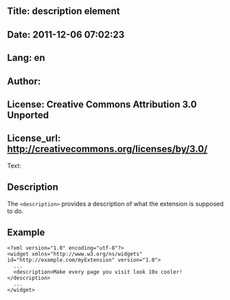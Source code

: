 Title: description element
----
Date: 2011-12-06 07:02:23
----
Lang: en
----
Author: 
----
License: Creative Commons Attribution 3.0 Unported
----
License_url: http://creativecommons.org/licenses/by/3.0/
----
Text:

<h2>Description</h2>

<p>The <code>&lt;description&gt;</code> provides a description of what the extension is supposed to do.</p>

<h2>Example</h2>

<pre><code>&lt;?xml version=&quot;1.0&quot; encoding=&quot;utf-8&quot;?&gt;
&lt;widget xmlns=&quot;http://www.w3.org/ns/widgets&quot; id=&quot;http://example.com/myExtension&quot; version=&quot;1.0&quot;&gt;
  ...
  &lt;description&gt;Make every page you visit look 10x cooler!&lt;/description&gt;
  ...
&lt;/widget&gt;</code></pre>
